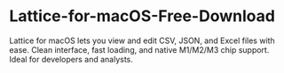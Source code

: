 # Lattice-for-macOS-Free-Download
Lattice for macOS lets you view and edit CSV, JSON, and Excel files with ease. Clean interface, fast loading, and native M1/M2/M3 chip support. Ideal for developers and analysts.
